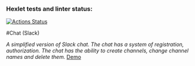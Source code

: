 ### Hexlet tests and linter status:
[![Actions Status](https://github.com/DSFirstaev/frontend-project-12/workflows/hexlet-check/badge.svg)](https://github.com/DSFirstaev/frontend-project-12/actions)

#Chat (Slack)

*A simplified version of Slack chat. The chat has a system of registration, authorization. The chat has the ability to create channels, change channel names and delete them.*
[Demo](frontend-project-12-production-72cb.up.railway.app)

